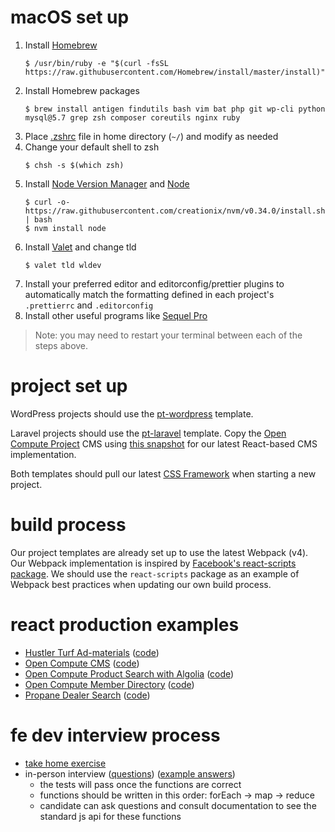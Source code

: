 # macOS set up

1. Install [Homebrew](https://brew.sh/)
   ```
   $ /usr/bin/ruby -e "$(curl -fsSL https://raw.githubusercontent.com/Homebrew/install/master/install)"
   ```
1. Install Homebrew packages
   ```
   $ brew install antigen findutils bash vim bat php git wp-cli python mysql@5.7 grep zsh composer coreutils nginx ruby
   ```
1. Place [.zshrc](./.zshrc) file in home directory (`~/`) and modify as needed
1. Change your default shell to zsh
   ```
   $ chsh -s $(which zsh)
   ```
1. Install [Node Version Manager](https://github.com/creationix/nvm) and [Node](https://nodejs.org/en/)
   ```
   $ curl -o- https://raw.githubusercontent.com/creationix/nvm/v0.34.0/install.sh | bash
   $ nvm install node
   ```
1. Install [Valet](https://laravel.com/docs/5.8/valet#installation) and change tld
   ```
   $ valet tld wldev
   ```
1. Install your preferred editor and editorconfig/prettier plugins to automatically match the formatting defined in each project's `.prettierrc` and `.editorconfig`
1. Install other useful programs like [Sequel Pro](https://www.sequelpro.com/)

> Note: you may need to restart your terminal between each of the steps above.

# project set up

WordPress projects should use the [pt-wordpress](https://github.com/wlion/pt-wordpress) template.

Laravel projects should use the [pt-laravel](https://github.com/wlion/pt-laravel) template. Copy the [Open Compute Project](https://github.com/wlion/open-compute-project) CMS using [this snapshot](https://github.com/wlion/open-compute-project/tree/f8e679bc14d2ebe288a2c79ae45aee7e70478c27) for our latest React-based CMS implementation.

Both templates should pull our latest [CSS Framework](https://github.com/wlion/css-framework) when starting a new project.

# build process

Our project templates are already set up to use the latest Webpack (v4). Our Webpack implementation is inspired by [Facebook's react-scripts package](https://github.com/facebook/create-react-app/tree/master/packages/react-scripts). We should use the `react-scripts` package as an example of Webpack best practices when updating our own build process.

# react production examples

- [Hustler Turf Ad-materials](https://www.hustlerturf.com/ad-materials) ([code](https://github.com/wlion/hustlerturf-com/blob/master/resources/assets-ads/js/index.js))
- [Open Compute CMS](http://opencompute.wldev/admin) ([code](https://github.com/wlion/open-compute-project/tree/master/resources/assets-admin/js))
- [Open Compute Product Search with Algolia](http://opencompute.wldev/products) ([code](https://github.com/wlion/open-compute-project/blob/master/resources/assets/js/marketplace.js))
- [Open Compute Member Directory](http://opencompute.wldev/membership) ([code](https://github.com/wlion/open-compute-project/blob/master/resources/assets/js/directory.js))
- [Propane Dealer Search](https://propane.com/where-to-buy/find-propane-supplier/) ([code](https://github.com/wlion/propane-com/blob/master/wp-content/themes/wlion/assets/js/map-locator.js))

# fe dev interview process

- [take home exercise](https://github.com/wlion/candidate-exercise-fe)
- in-person interview ([questions](https://codesandbox.io/s/ry6yw4z3rp?module=%2Fsrc%2FforEach.js)) ([example answers](https://codesandbox.io/s/x7ryvql0qp?module=%2Fsrc%2FforEach.js))
  - the tests will pass once the functions are correct
  - functions should be written in this order: forEach -> map -> reduce
  - candidate can ask questions and consult documentation to see the standard js api for these functions

